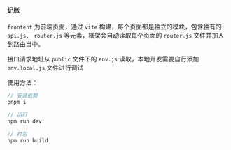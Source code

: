 #### 记账

`frontent` 为前端页面，通过 `vite` 构建，每个页面都是独立的模块，包含独有的 `api.js`、 `router.js` 等元素，框架会自动读取每个页面的 `router.js` 文件并加入到路由当中。

接口请求地址从 `public` 文件下的 `env.js` 读取，本地开发需要自行添加 `env.local.js` 文件进行调试

使用方法：

```js
// 安装依赖
pnpm i

// 运行
npm run dev

// 打包
npm run build
```